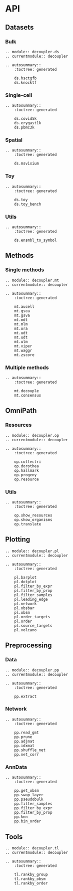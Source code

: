 # API

## Datasets

### Bulk
```{eval-rst}
.. module:: decoupler.ds
.. currentmodule:: decoupler

.. autosummary::
    :toctree: generated

    ds.hsctgfb
    ds.knocktf
```

### Single-cell
```{eval-rst}
.. autosummary::
    :toctree: generated

    ds.covid5k
    ds.erygast1k
    ds.pbmc3k
```

### Spatial
```{eval-rst}
.. autosummary::
    :toctree: generated

    ds.msvisium
```

### Toy
```{eval-rst}
.. autosummary::
    :toctree: generated

    ds.toy
    ds.toy_bench
```

### Utils
```{eval-rst}
.. autosummary::
    :toctree: generated

    ds.ensmbl_to_symbol
```

## Methods
### Single methods
```{eval-rst}
.. module:: decoupler.mt
.. currentmodule:: decoupler

.. autosummary::
    :toctree: generated

    mt.aucell
    mt.gsea
    mt.gsva
    mt.mdt
    mt.mlm
    mt.ora
    mt.udt
    mt.udt
    mt.ulm
    mt.viper
    mt.waggr
    mt.zscore
```

### Multiple methods
```{eval-rst}
.. autosummary::
    :toctree: generated

    mt.decouple
    mt.consensus
```

## OmniPath

### Resources
```{eval-rst}
.. module:: decoupler.op
.. currentmodule:: decoupler

.. autosummary::
    :toctree: generated

    op.collectri
    op.dorothea
    op.hallmark
    op.progeny
    op.resource
```

### Utils
```{eval-rst}
.. autosummary::
    :toctree: generated

    op.show_resources
    op.show_organisms
    op.translate
```

## Plotting

```{eval-rst}
.. module:: decoupler.pl
.. currentmodule:: decoupler

.. autosummary::
    :toctree: generated

    pl.barplot
    pl.dotplot
    pl.filter_by_expr
    pl.filter_by_prop
    pl.filter_samples
    pl.leading_edge
    pl.network
    pl.obsbar
    pl.obsm
    pl.order_targets
    pl.order
    pl.source_targets
    pl.volcano
```

## Preprocessing

### Data
```{eval-rst}
.. module:: decoupler.pp
.. currentmodule:: decoupler

.. autosummary::
    :toctree: generated

    pp.extract
```

### Network
```{eval-rst}
.. autosummary::
    :toctree: generated

    pp.read_gmt
    pp.prune
    pp.adjmat
    pp.idxmat
    pp.shuffle_net
    pp.net_corr
```

### AnnData
```{eval-rst}
.. autosummary::
    :toctree: generated

    pp.get_obsm
    pp.swap_layer
    pp.pseudobulk
    pp.filter_samples
    pp.filter_by_expr
    pp.filter_by_prop
    pp.knn
    pp.bin_order
```

## Tools

```{eval-rst}
.. module:: decoupler.tl
.. currentmodule:: decoupler

.. autosummary::
    :toctree: generated

    tl.rankby_group
    tl.rankby_obsm
    tl.rankby_order
```
